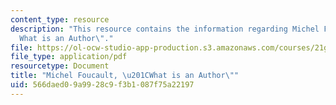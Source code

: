 ```yaml
---
content_type: resource
description: "This resource contains the information regarding Michel Foucault, \u201C\
  What is an Author\"."
file: https://ol-ocw-studio-app-production.s3.amazonaws.com/courses/21g-017-germany-and-its-european-context-fall-2002/566daed09a9928c9f3b1087f75a22197_MIT21G_017F02_lec_10_3.pdf
file_type: application/pdf
resourcetype: Document
title: "Michel Foucault, \u201CWhat is an Author\""
uid: 566daed0-9a99-28c9-f3b1-087f75a22197
---
```


